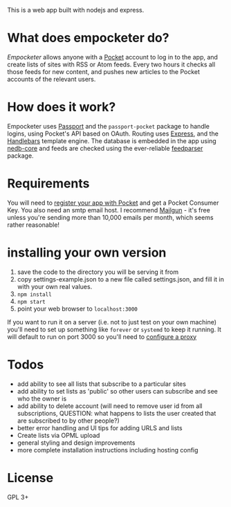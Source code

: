 This is a web app built with nodejs and express.

# What does empocketer do?

_Empocketer_ allows anyone with a [Pocket](https://getpocket.com) account to log in to the app, and create lists of sites with RSS or Atom feeds. Every two hours it checks all those feeds for new content, and pushes new articles to the Pocket accounts of the relevant users.

# How does it work?

Empocketer uses [Passport](http://www.passportjs.org) and the `passport-pocket` package to handle logins, using Pocket's API based on OAuth. Routing uses [Express](https://expressjs.com/), and the [Handlebars](http://handlebarsjs.com/) template engine. The database is embedded in the app using [nedb-core](https://github.com/nedbhq/nedb-core) and feeds are checked using the ever-reliable [feedparser](https://www.npmjs.com/package/feedparser) package.

# Requirements

You will need to [register your app with Pocket](https://getpocket.com/developer/) and get a Pocket Consumer Key. You also need an smtp email host. I recommend [Mailgun](https://www.mailgun.com/) - it's free unless you're sending more than 10,000 emails per month, which seems rather reasonable!

# installing your own version

1. save the code to the directory you will be serving it from
2. copy settings-example.json to a new file called settings.json, and fill it in with your own real values.
3. `npm install`
4. `npm start`
5. point your web browser to `localhost:3000`

If you want to run it on a server (i.e. not to just test on your own machine) you'll need to set up something like `forever` or `systemd` to keep it running. It will default to run on port 3000 so you'll need to [configure a proxy](https://www.sitepoint.com/configuring-nginx-ssl-node-js/)

# Todos
* add ability to see all lists that subscribe to a particular sites
* add ability to set lists as 'public' so other users can subscribe and see who the owner is
* add ability to delete account (will need to remove user id from all subscriptions, QUESTION: what happens to lists the user created that are subscribed to by other people?)
* better error handling and UI tips for adding URLS and lists
* Create lists via OPML upload
* general styling and design improvements
* more complete installation instructions including hosting config

# License

GPL 3+